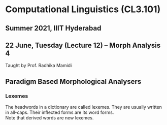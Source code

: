# Computational Linguistics (CL3.101)
## Summer 2021, IIIT Hyderabad
## 22 June, Tuesday (Lecture 12) – Morph Analysis 4

Taught by Prof. Radhika Mamidi

## Paradigm Based Morphological Analysers
### Lexemes
The headwords in a dictionary are called lexemes. They are usually written in all-caps. Their inflected forms are its word forms.  
Note that derived words are new lexemes.

